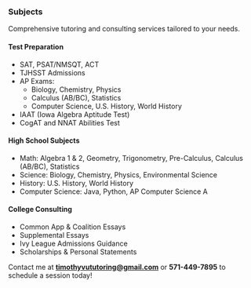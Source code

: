 ### Subjects

Comprehensive tutoring and consulting services tailored to your needs.

#### Test Preparation
* SAT, PSAT/NMSQT, ACT
* TJHSST Admissions
* AP Exams:
  * Biology, Chemistry, Physics
  * Calculus (AB/BC), Statistics
  * Computer Science, U.S. History, World History
* IAAT (Iowa Algebra Aptitude Test)
* CogAT and NNAT Abilities Test

#### High School Subjects
* Math: Algebra 1 & 2, Geometry, Trigonometry, Pre-Calculus, Calculus (AB/BC), Statistics
* Science: Biology, Chemistry, Physics, Environmental Science
* History: U.S. History, World History
* Computer Science: Java, Python, AP Computer Science A

#### College Consulting
* Common App & Coalition Essays
* Supplemental Essays
* Ivy League Admissions Guidance
* Scholarships & Personal Statements

Contact me at **timothyvututoring@gmail.com** or **571-449-7895** to schedule a session today!
